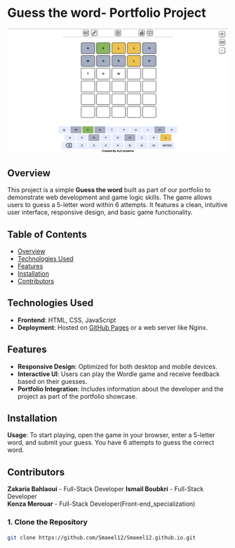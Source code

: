 # Guess the word- Portfolio Project

![Game Screenshot](icons/feautre1-image.png)

## Overview

This project is a simple **Guess the word** built as part of our portfolio to demonstrate web development and game logic skills. The game allows users to guess a 5-letter word within 6 attempts. It features a clean, intuitive user interface, responsive design, and basic game functionality.

## Table of Contents

- [Overview](#overview)
- [Technologies Used](#technologies-used)
- [Features](#features)
- [Installation](#installation)
- [Contributors](#contributors)

## Technologies Used

- **Frontend**: HTML, CSS, JavaScript
- **Deployment**: Hosted on [GitHub Pages](https://smaeel12.github.io/) or a web server like Nginx.

## Features

- **Responsive Design**: Optimized for both desktop and mobile devices.
- **Interactive UI**: Users can play the Wordle game and receive feedback based on their guesses.
- **Portfolio Integration**: Includes information about the developer and the project as part of the portfolio showcase.

## Installation

**Usage**: 
To start playing, open the game in your browser, enter a 5-letter word, and submit your guess.
You have 6 attempts to guess the correct word.

## Contributors

**Zakaria Bahlaoui** - Full-Stack Developer 
**Ismail Boubkri** - Full-Stack Developer   
**Kenza Merouar** - Full-Stack Developer(Front-end_specialization)
### 1. Clone the Repository

```bash
git clone https://github.com/Smaeel12/Smaeel12.github.io.git
```
